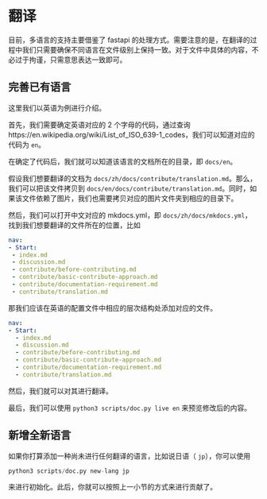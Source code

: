 # 翻译

目前，多语言的支持主要借鉴了 fastapi 的处理方式。需要注意的是，在翻译的过程中我们只需要确保不同语言在文件级别上保持一致。对于文件中具体的内容，不必过于拘谨，只需意思表达一致即可。

## 完善已有语言

这里我们以英语为例进行介绍。

首先，我们需要确定英语对应的 2 个字母的代码，通过查询https://en.wikipedia.org/wiki/List_of_ISO_639-1_codes，我们可以知道对应的代码为 `en`。

在确定了代码后，我们就可以知道该语言的文档所在的目录，即 `docs/en`。

假设我们想要翻译的文档为 `docs/zh/docs/contribute/translation.md`。那么，我们可以把该文件拷贝到 `docs/en/docs/contribute/translation.md`。同时，如果该文件依赖了图片，我们也需要拷贝对应的图片文件夹到相应的目录下。

然后，我们可以打开中文对应的 mkdocs.yml，即 `docs/zh/docs/mkdocs.yml`，找到我们想要翻译的文件所在的位置，比如


 ```yaml hl_lines="8"
nav:
- Start:
  - index.md
  - discussion.md
  - contribute/before-contributing.md
  - contribute/basic-contribute-approach.md
  - contribute/documentation-requirement.md
  - contribute/translation.md
 ```

那我们应该在英语的配置文件中相应的层次结构处添加对应的文件。


```yaml hl_lines="8"
nav:
- Start:
  - index.md
  - discussion.md
  - contribute/before-contributing.md
  - contribute/basic-contribute-approach.md
  - contribute/documentation-requirement.md
  - contribute/translation.md
```

然后，我们就可以对其进行翻译。

最后，我们可以使用 `python3 scripts/doc.py live en` 来预览修改后的内容。

## 新增全新语言

如果你打算添加一种尚未进行任何翻译的语言，比如说日语（ `jp`），你可以使用

```python
python3 scripts/doc.py new-lang jp
```

来进行初始化。此后，你就可以按照上一小节的方式来进行贡献了。